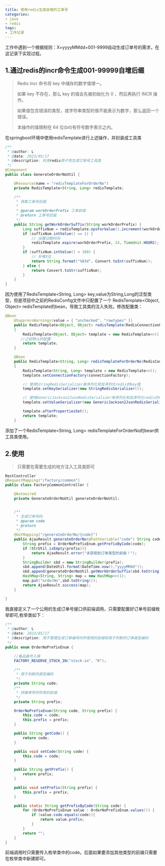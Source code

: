 ```yaml
---
title: 使用redis生成自增的工单号
categories:
- java
- redis
tags:
- 工作记录
---
```


 工作中遇到一个根据规则：X+yyyyMMdd+001-9999自动生成订单号的需求，在这记录下实现过程。

<!--  more  -->

## 1.通过redis的incr命令生成001-99999自增后缀

> Redis Incr 命令将 key 中储存的数字值增一。
>
> 如果 key 不存在，那么 key 的值会先被初始化为 0 ，然后再执行 INCR 操作。
>
> 如果值包含错误的类型，或字符串类型的值不能表示为数字，那么返回一个错误。
>
> 本操作的值限制在 64 位(bit)有符号数字表示之内。

在springboot环境中使用redisTemplate进行上述操作，并封装成工具类

```java
/**
 * @author: L
 * @date: 2023/05/17
 * @description: 利用redis原子性生成订单号工具类
 */
@Component
public class GenerateOrderNoUtil {

    @Resource(name = "redisTemplateForOrderNo")
    private RedisTemplate<String, Long> redisTemplate;

    /**
     * 获取工单号后缀
     *
     * @param workOrderPrefix 工单前缀
     * @return 工单号后缀
     */
    public String getWorkOrderSuffix(String workOrderPrefix) {
        Long suffixNum = redisTemplate.opsForValue().increment(workOrderPrefix, 1L);
        if (suffixNum.intValue() == 1) {
            // 设置过期时间
            redisTemplate.expire(workOrderPrefix, 24, TimeUnit.HOURS);
        }
        if (suffixNum.intValue() < 100) {
            // 补够3位
            return String.format("%03d", Convert.toInt(suffixNum));
        } else {
            return Convert.toStr(suffixNum);
        }
    }
}
```

因为使用了RedisTemplate<String, Long> key,value为String,Long的泛型类型，但是项目中之前的RedisConfig文件中只配置了一个 RedisTemplate<Object, Object> redisTemplate的bean，导致工具类的注入失败。修改配置类：

```java
@Bean
    @SuppressWarnings(value = { "unchecked", "rawtypes" })
    public RedisTemplate<Object, Object> redisTemplate(RedisConnectionFactory connectionFactory)
    {
        RedisTemplate<Object, Object> template = new RedisTemplate<>();
       //之前默认的配置 
        return template;
    }

    @Bean
    public RedisTemplate<String, Long> redisTemplateForOrderNo(RedisConnectionFactory connectionFactory)
    {
        RedisTemplate<String, Long> template = new RedisTemplate<>();
        template.setConnectionFactory(connectionFactory);

        // 使用StringRedisSerializer来序列化和反序列化redis的key值
        template.setKeySerializer(new StringRedisSerializer());

        // 使用GenericJackson2JsonRedisSerializer来序列化和反序列化redis的value值
        template.setValueSerializer(new GenericJackson2JsonRedisSerializer());

        template.afterPropertiesSet();
        return template;
    }
```

添加了一个RedisTemplate<String, Long> redisTemplateForOrderNo的bean供工具类使用。

## 2.使用

> 只需要在需要生成的地方注入工具类即可

```java
RestController
@RequestMapping("/factory/common")
public class FactoryCommonController {

    @Autowired
    private GenerateOrderNoUtil generateOrderNoUtil;


    /**
     * 生成订单号码
     * @param code
     * @return
     */
    @GetMapping("/generateOrderNo/{code}")
    public AjaxResult generateOrderNo(@PathVariable("code") String code){
        String prefix = OrderNoPrefixEnum.getPrefixByCode(code);
        if (StrUtil.isEmpty(prefix)){
            return AjaxResult.error("未获取到订单类型的前缀！");
        }
        StringBuilder sbd = new StringBuilder(prefix);
        sbd.append(DateUtil.format(DateTime.now(),"yyyyMMdd"));
        sbd.append(generateOrderNoUtil.getWorkOrderSuffix(sbd.toString()));
        HashMap<String, String> map = new HashMap<>(1);
        map.put("orderNo",sbd.toString());
        return AjaxResult.success(map);
    }

}
```

我直接定义了一个公用的生成订单号接口供前端调用，只需要配置好订单号前缀枚举即可,枚举类如下：

```java
/**
 * @author: L
 * @date: 2023/05/17
 * @description: 用于管理生成订单编号时所使用的前缀和用于判断的订单类型编码
 */
public enum OrderNoPrefixEnum {

    //备品备件入库
    FACTORY_RESERVE_STOCK_IN("stock-in", "R");

    /**
     * 用于判断的类型编码
     */
    private String code;
    /**
     * 拼接单号时所用的前缀
     */
    private String prefix;

    OrderNoPrefixEnum(String code, String prefix) {
        this.code = code;
        this.prefix = prefix;
    }

    public String getCode() {
        return code;
    }

    public void setCode(String code) {
        this.code = code;
    }

    public String getPrefix() {
        return prefix;
    }

    public void setPrefix(String prefix) {
        this.prefix = prefix;
    }

    public static String getPrefixByCode(String code) {
        for (OrderNoPrefixEnum value : OrderNoPrefixEnum.values()) {
            if (value.code.equals(code)){
                return value.prefix;
            }
        }
        return "";
    }
}

```

前端调用时只需要传入枚举类中的code。后面如果要添加其他类型的前缀只需要在枚举类中新建即可。